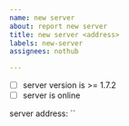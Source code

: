 ```yaml
---
name: new server
about: report new server
title: new server <address>
labels: new-server
assignees: nothub

---
```


* [ ] server version is >= 1.7.2
* [ ] server is online

server address: ``
